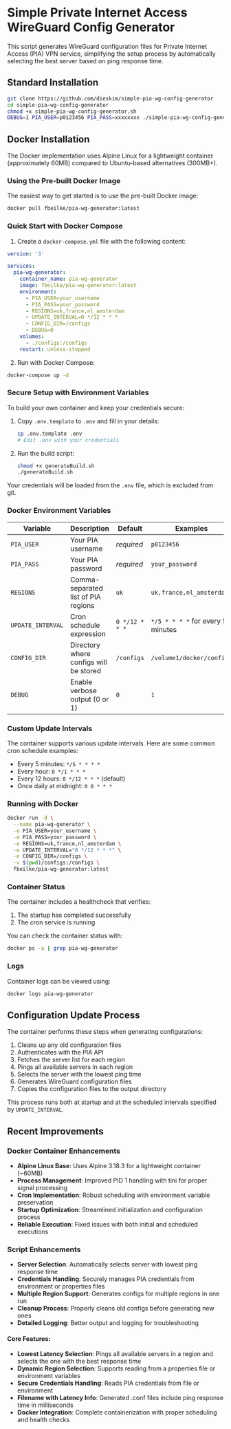 # Simple Private Internet Access WireGuard Config Generator

This script generates WireGuard configuration files for Private Internet Access (PIA) VPN service, simplifying the setup process by automatically selecting the best server based on ping response time.

## Standard Installation

```bash
git clone https://github.com/dieskim/simple-pia-wg-config-generator
cd simple-pia-wg-config-generator
chmod +x simple-pia-wg-config-generator.sh
DEBUG=1 PIA_USER=p0123456 PIA_PASS=xxxxxxxx ./simple-pia-wg-config-generator.sh
```

## Docker Installation

The Docker implementation uses Alpine Linux for a lightweight container (approximately 60MB) compared to Ubuntu-based alternatives (300MB+).

### Using the Pre-built Docker Image

The easiest way to get started is to use the pre-built Docker image:

```bash
docker pull fbeilke/pia-wg-generator:latest
```

### Quick Start with Docker Compose

1. Create a `docker-compose.yml` file with the following content:

```yaml
version: '3'

services:
  pia-wg-generator:    
    container_name: pia-wg-generator
    image: fbeilke/pia-wg-generator:latest
    environment:      
      - PIA_USER=your_username
      - PIA_PASS=your_password
      - REGIONS=uk,france,nl_amsterdam
      - UPDATE_INTERVAL=0 */12 * * *
      - CONFIG_DIR=/configs
      - DEBUG=0
    volumes:
      - ./configs:/configs
    restart: unless-stopped
```

2. Run with Docker Compose:

```bash
docker-compose up -d
```

### Secure Setup with Environment Variables

To build your own container and keep your credentials secure:

1. Copy `.env.template` to `.env` and fill in your details:
   ```bash
   cp .env.template .env
   # Edit .env with your credentials
   ```

2. Run the build script:
   ```bash
   chmod +x generateBuild.sh
   ./generateBuild.sh
   ```

Your credentials will be loaded from the `.env` file, which is excluded from git.

### Docker Environment Variables

| Variable | Description | Default | Examples |
|----------|-------------|---------|----------|
| `PIA_USER` | Your PIA username | *required* | `p0123456` |
| `PIA_PASS` | Your PIA password | *required* | `your_password` |
| `REGIONS` | Comma-separated list of PIA regions | `uk` | `uk,france,nl_amsterdam` |
| `UPDATE_INTERVAL` | Cron schedule expression | `0 */12 * * *` | `*/5 * * * *` for every 5 minutes |
| `CONFIG_DIR` | Directory where configs will be stored | `/configs` | `/volume1/docker/configs` |
| `DEBUG` | Enable verbose output (0 or 1) | `0` | `1` |

### Custom Update Intervals

The container supports various update intervals. Here are some common cron schedule examples:

- Every 5 minutes: `*/5 * * * *`
- Every hour: `0 */1 * * *`
- Every 12 hours: `0 */12 * * *` (default)
- Once daily at midnight: `0 0 * * *`

### Running with Docker

```bash
docker run -d \
  --name pia-wg-generator \
  -e PIA_USER=your_username \
  -e PIA_PASS=your_password \
  -e REGIONS=uk,france,nl_amsterdam \
  -e UPDATE_INTERVAL="0 */12 * * *" \
  -e CONFIG_DIR=/configs \
  -v $(pwd)/configs:/configs \
  fbeilke/pia-wg-generator:latest
```

### Container Status

The container includes a healthcheck that verifies:
1. The startup has completed successfully
2. The cron service is running

You can check the container status with:

```bash
docker ps -a | grep pia-wg-generator
```

### Logs

Container logs can be viewed using:

```bash
docker logs pia-wg-generator
```

## Configuration Update Process

The container performs these steps when generating configurations:

1. Cleans up any old configuration files
2. Authenticates with the PIA API
3. Fetches the server list for each region
4. Pings all available servers in each region
5. Selects the server with the lowest ping time
6. Generates WireGuard configuration files
7. Copies the configuration files to the output directory

This process runs both at startup and at the scheduled intervals specified by `UPDATE_INTERVAL`.

## Recent Improvements

### Docker Container Enhancements

- **Alpine Linux Base**: Uses Alpine 3.18.3 for a lightweight container (~60MB)
- **Process Management**: Improved PID 1 handling with tini for proper signal processing
- **Cron Implementation**: Robust scheduling with environment variable preservation
- **Startup Optimization**: Streamlined initialization and configuration process
- **Reliable Execution**: Fixed issues with both initial and scheduled executions

### Script Enhancements

- **Server Selection**: Automatically selects server with lowest ping response time
- **Credentials Handling**: Securely manages PIA credentials from environment or properties files
- **Multiple Region Support**: Generates configs for multiple regions in one run
- **Cleanup Process**: Properly cleans old configs before generating new ones
- **Detailed Logging**: Better output and logging for troubleshooting

#### Core Features:

- **Lowest Latency Selection**: Pings all available servers in a region and selects the one with the best response time
- **Dynamic Region Selection**: Supports reading from a properties file or environment variables
- **Secure Credentials Handling**: Reads PIA credentials from file or environment
- **Filename with Latency Info**: Generated .conf files include ping response time in milliseconds
- **Docker Integration**: Complete containerization with proper scheduling and health checks


